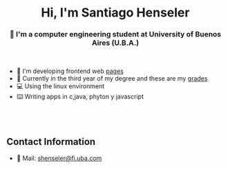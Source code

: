 <h1 align="center">Hi, I'm Santiago Henseler</h1>
<h3 align="center">📝 I'm a computer engineering student at University of Buenos Aires (U.B.A.)</h3>

<br />

- 💼 I'm developing frontend web [pages](https://github.com/stars/Santiago-Henseler/lists/paginas)
- 📝 Currently in the third year of my degree and these are my [grades](https://docs.google.com/spreadsheets/d/1bN4MPfwpkYLNvE_QgxWl0_l3uuxe1Knw/edit?usp=drivesdk&ouid=107057273326789953692&rtpof=true&sd=true)
- 💻 Using the linux environment
- ⌨️  Writing apps in c,java, phyton y javascript

<br/>

<!-- 
<p><img align="center" src="https://github-readme-stats.vercel.app/api/top-langs?username=santiago-henseler&show_icons=true&locale=en&layout=compact" alt="santiago-henseler" /></p>
-->
<br/>


## Contact Information

- 📧 Mail: shenseler@fi.uba.com



